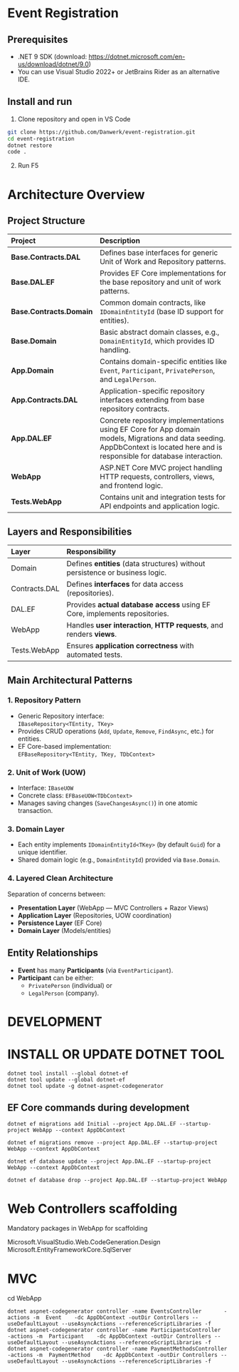 # Event Registration

## Prerequisites
- .NET 9 SDK (download: https://dotnet.microsoft.com/en-us/download/dotnet/9.0)
- You can use Visual Studio 2022+ or JetBrains Rider as an alternative IDE.

## Install and run
1. Clone repository and open in VS Code
```bash
git clone https://github.com/Danwerk/event-registration.git
cd event-registration
dotnet restore
code .
```
2. Run F5


# Architecture Overview

## Project Structure
| Project | Description                                                                                                                                                                      |
|:--------|:---------------------------------------------------------------------------------------------------------------------------------------------------------------------------------|
| **Base.Contracts.DAL** | Defines base interfaces for generic Unit of Work and Repository patterns.                                                                                                        |
| **Base.DAL.EF** | Provides EF Core implementations for the base repository and unit of work patterns.                                                                                              |
| **Base.Contracts.Domain** | Common domain contracts, like `IDomainEntityId` (base ID support for entities).                                                                                                  |
| **Base.Domain** | Basic abstract domain classes, e.g., `DomainEntityId`, which provides ID handling.                                                                                               |
| **App.Domain** | Contains domain-specific entities like `Event`, `Participant`, `PrivatePerson`, and `LegalPerson`.                                                                               |
| **App.Contracts.DAL** | Application-specific repository interfaces extending from base repository contracts.                                                                                             |
| **App.DAL.EF** | Concrete repository implementations using EF Core for App domain models, Migrations and data seeding. AppDbContext is located here and is responsible for database interaction. |
| **WebApp** | ASP.NET Core MVC project handling HTTP requests, controllers, views, and frontend logic.                                                                                         |
| **Tests.WebApp** | Contains unit and integration tests for API endpoints and application logic.                                                                                                     |

## Layers and Responsibilities

| Layer | Responsibility |
|:------|:----------------|
| Domain | Defines **entities** (data structures) without persistence or business logic. |
| Contracts.DAL | Defines **interfaces** for data access (repositories). |
| DAL.EF | Provides **actual database access** using EF Core, implements repositories. |
| WebApp | Handles **user interaction**, **HTTP requests**, and renders **views**. |
| Tests.WebApp | Ensures **application correctness** with automated tests. |


## Main Architectural Patterns

### 1. Repository Pattern
- Generic Repository interface:  
  `IBaseRepository<TEntity, TKey>`
- Provides CRUD operations (`Add`, `Update`, `Remove`, `FindAsync`, etc.) for entities.
- EF Core-based implementation:  
  `EFBaseRepository<TEntity, TKey, TDbContext>`

### 2. Unit of Work (UOW)
- Interface: `IBaseUOW`
- Concrete class: `EFBaseUOW<TDbContext>`
- Manages saving changes (`SaveChangesAsync()`) in one atomic transaction.

### 3. Domain Layer
- Each entity implements `IDomainEntityId<TKey>` (by default `Guid`) for a unique identifier.
- Shared domain logic (e.g., `DomainEntityId`) provided via `Base.Domain`.

### 4. Layered Clean Architecture
Separation of concerns between:
- **Presentation Layer** (WebApp — MVC Controllers + Razor Views)
- **Application Layer** (Repositories, UOW coordination)
- **Persistence Layer** (EF Core)
- **Domain Layer** (Models/entities)

## Entity Relationships
- **Event** has many **Participants** (via `EventParticipant`).
- **Participant** can be either:
  - `PrivatePerson` (individual) or
  - `LegalPerson` (company).

# DEVELOPMENT
# INSTALL OR UPDATE DOTNET TOOL
```
dotnet tool install --global dotnet-ef
dotnet tool update --global dotnet-ef
dotnet tool update -g dotnet-aspnet-codegenerator
```


## EF Core commands during development
```
dotnet ef migrations add Initial --project App.DAL.EF --startup-project WebApp --context AppDbContext 

dotnet ef migrations remove --project App.DAL.EF --startup-project WebApp --context AppDbContext 
 
dotnet ef database update --project App.DAL.EF --startup-project WebApp --context AppDbContext

dotnet ef database drop --project App.DAL.EF --startup-project WebApp
```

# Web Controllers scaffolding

Mandatory packages in WebApp for scaffolding

Microsoft.VisualStudio.Web.CodeGeneration.Design
Microsoft.EntityFrameworkCore.SqlServer

# MVC

cd WebApp
```
dotnet aspnet-codegenerator controller -name EventsController       -actions -m  Event    -dc AppDbContext -outDir Controllers --useDefaultLayout --useAsyncActions --referenceScriptLibraries -f
dotnet aspnet-codegenerator controller -name ParticipantsController       -actions -m  Participant    -dc AppDbContext -outDir Controllers --useDefaultLayout --useAsyncActions --referenceScriptLibraries -f
dotnet aspnet-codegenerator controller -name PaymentMethodsController       -actions -m  PaymentMethod    -dc AppDbContext -outDir Controllers --useDefaultLayout --useAsyncActions --referenceScriptLibraries -f
```